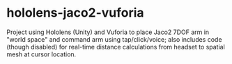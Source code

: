 # hololens-jaco2-vuforia
Project using Hololens (Unity) and Vuforia to place Jaco2 7DOF arm in "world space" and command arm using tap/click/voice; also includes code (though disabled) for real-time distance calculations from headset to spatial mesh at cursor location.
